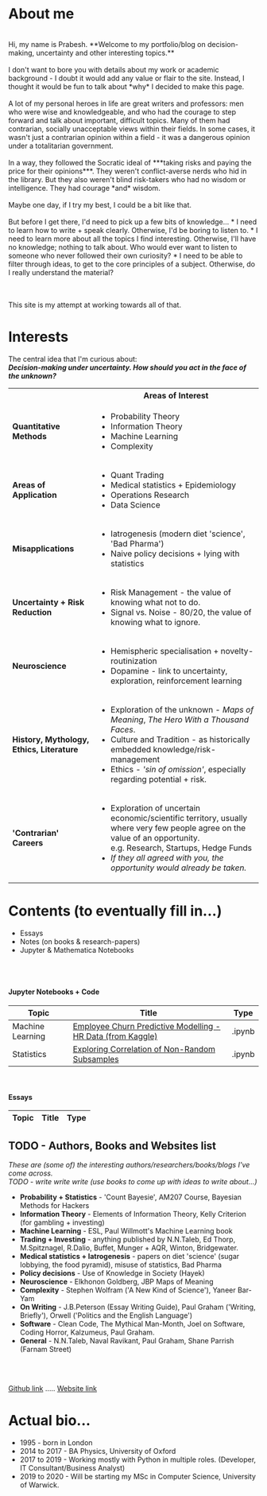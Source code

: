 
# **About me**
<br/>
Hi, my name is Prabesh. **Welcome to my portfolio/blog on decision-making, uncertainty and other interesting topics.** <br> <br>
I don't want to bore you with details about my work or academic background - I doubt it would add any value or flair to the site. Instead, I thought it would be fun to talk about *why* I decided to make this page.<br> <br>
A lot of my personal heroes in life are great writers and professors: men who were wise and knowledgeable, and who had the courage to step forward and talk about important, difficult topics. Many of them had contrarian, socially unacceptable views within their fields. In some cases, it wasn't just a contrarian opinion within a field - it was a dangerous opinion under a totalitarian government.<br> <br> 
In a way, they followed the Socratic ideal of ***taking risks and paying the price for their opinions***. They weren't conflict-averse nerds who hid in the library. But they also weren't blind risk-takers who had no wisdom or intelligence. They had courage *and* wisdom.<br> <br>
Maybe one day, if I try my best, I could be a bit like that. 
<br><br>
But before I get there, I'd need to pick up a few bits of knowledge...
* I need to learn how  to write + speak clearly. Otherwise, I'd be boring to listen to.
* I need to learn more about all the topics I find interesting. Otherwise, I'll have no knowledge; nothing to talk about. Who would ever want to listen to someone who never followed their own curiosity?
* I need to be able to filter through ideas, to get to the core principles of a subject. Otherwise, do I really understand the material? 

<br> <br>
This site is my attempt at working towards all of that. 
<br>

# Interests
The central idea that I'm curious about: <br>
***Decision-making under uncertainty. How should you act in the face of the unknown?***<br>

<table>
  <tbody>
    <tr>
      <th> </th>
      <th>Areas of Interest</th>
    </tr>
    <tr>
      <td><strong>Quantitative Methods</strong></td>
      <td>
        <ul>
          <li>Probability Theory</li>
          <li>Information Theory</li>
          <li>Machine Learning</li>
          <li>Complexity</li>
        </ul>
      </td>
    </tr>
    <tr>
      <td><strong>Areas of Application</strong></td>
      <td>
        <ul>
          <li>Quant Trading</li>
          <li>Medical statistics + Epidemiology</li>
          <li>Operations Research</li>
          <li>Data Science</li>
        </ul>
      </td>
    </tr>
    <tr>
      <td><strong>Misapplications</strong></td>
      <td>
        <ul>
          <li>Iatrogenesis (modern diet 'science', 'Bad Pharma')</li>
          <li>Naive policy decisions + lying with statistics</li>
        </ul>
      </td>
    </tr>
    <tr>
     <td><strong>Uncertainty + Risk Reduction</strong></td>
      <td>
        <ul>
          <li>Risk Management - the value of knowing what not to do.</li>
          <li>Signal vs. Noise - 80/20, the value of knowing what to ignore.</li>
        </ul>
      </td>
    </tr>
    <tr>
     <td><strong>Neuroscience</strong></td>
      <td>
        <ul>
          <li>Hemispheric specialisation + novelty-routinization</li>
          <li>Dopamine - link to uncertainty, exploration, reinforcement learning</li>
        </ul>
      </td>
    </tr>
    <tr>
     <td><strong>History, Mythology, Ethics, Literature</strong></td>
      <td>
        <ul>
          <li>Exploration of the unknown - <i>Maps of Meaning</i>, <i>The Hero With a Thousand Faces</i>.</li>
          <li>Culture and Tradition - as historically embedded knowledge/risk-management </li>
          <li>Ethics - <i>'sin of omission'</i>, especially regarding potential + risk.</li>
        </ul>
      </td>
    </tr>
    <tr>
     <td><strong>'Contrarian' Careers</strong></td>
      <td>
        <ul>
          <li>Exploration of uncertain economic/scientific territory, usually where very few people agree on the value of an opportunity.<br>e.g. Research, Startups, Hedge Funds </li>
          <li><i>If they all agreed with you, the opportunity would already be taken.</i></li>
        </ul>
      </td>
    </tr>
  </tbody>
</table>



# Contents (to eventually fill in...)
- Essays
- Notes (on books & research-papers)
- Jupyter & Mathematica Notebooks

<br></br>

#### Jupyter Notebooks + Code

| Topic | Title | Type |
| --- | --- | --- |
| Machine Learning | [Employee Churn Predictive Modelling - HR Data (from Kaggle) ](https://pra-kri.github.io/projects/ML_HR_analytics/HR_analytics_notebook) | .ipynb |
| Statistics | [Exploring Correlation of Non-Random Subsamples](https://pra-kri.github.io/projects/correlation_nonadditivity/corr_project) | .ipynb |

<br>

#### Essays

| Topic | Title | Type |
| --- | --- | --- |


## TODO - Authors, Books and Websites list
*These are (some of) the interesting authors/researchers/books/blogs I've come across.*<br>
*TODO - write write write (use books to come up with ideas to write about...)*
<br>
- **Probability + Statistics** - 'Count Bayesie', AM207 Course, Bayesian Methods for Hackers
- **Information Theory** - Elements of Information Theory, Kelly Criterion (for gambling + investing)
- **Machine Learning** - ESL, Paul Willmott's Machine Learning book
- **Trading + Investing** - anything published by N.N.Taleb, Ed Thorp, M.Spitznagel, R.Dalio, Buffet, Munger + AQR, Winton, Bridgewater.
- **Medical statistics + Iatrogenesis** - papers on diet 'science' (sugar lobbying, the food pyramid), misuse of statistics, Bad Pharma
- **Policy decisions** - Use of Knowledge in Society (Hayek)
- **Neuroscience** - Elkhonon Goldberg, JBP Maps of Meaning
- **Complexity** - Stephen Wolfram ('A New Kind of Science'), Yaneer Bar-Yam
- **On Writing** - J.B.Peterson (Essay Writing Guide), Paul Graham ('Writing, Briefly'), Orwell ('Politics and the English Language')
- **Software** - Clean Code, The Mythical Man-Month, Joel on Software, Coding Horror, Kalzumeus, Paul Graham.
- **General** - N.N.Taleb, Naval Ravikant, Paul Graham, Shane Parrish (Farnam Street)

<br>

<br/>

[Github link](https://github.com/pra-kri)   .....   [Website link](https://pra-kri.github.io)

# Actual bio...
* 1995 - born in London
* 2014 to 2017 - BA Physics, University of Oxford
* 2017 to 2019 - Working mostly with Python in multiple roles. (Developer, IT Consultant/Business Analyst)
* 2019 to 2020 - Will be starting my MSc in Computer Science, University of Warwick.


